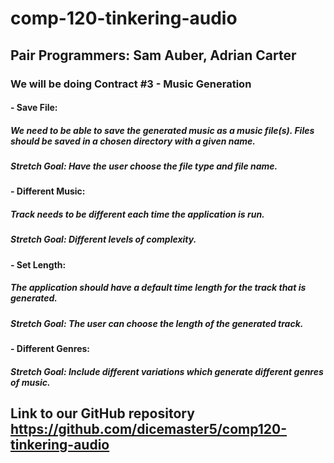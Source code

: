 # comp-120-tinkering-audio
## Pair Programmers: Sam Auber, Adrian Carter
### We will be doing Contract #3 - Music Generation
####  - Save File:
##### We need to be able to save the generated music as a music file(s). Files should be saved in a chosen directory with a given name.
##### Stretch Goal: Have the user choose the file type and file name.

####  - Different Music:
##### Track needs to be different each time the application is run.
##### Stretch Goal: Different levels of complexity.

####  - Set Length:
##### The application should have a default time length for the track that is generated.
##### Stretch Goal: The user can choose the length of the generated track.

####  - Different Genres:
##### Stretch Goal: Include different variations which generate different genres of music.

## Link to our GitHub repository https://github.com/dicemaster5/comp120-tinkering-audio
